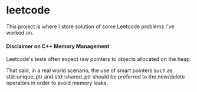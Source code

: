 # leetcode

This project is where I store solution of some Leetcode problems I've worked on.

#### Disclaimer on C++ Memory Management

Leetcode's tests often expect raw pointers to objects allocated on the heap.

That said, in a real world scenario, the use of smart pointers such as std::unique_ptr and std::shared_ptr should be
preferred to the new/delete operators in order to avoid memory leaks.